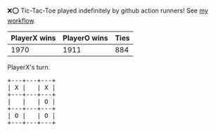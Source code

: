 :x::o: Tic-Tac-Toe played indefinitely by github action runners! See [my workflow](.github/workflows/play.yaml).

|PlayerX wins|PlayerO wins|Ties|
|-|-|-|
|1970|1911|884|

PlayerX's turn.

<pre>
+---+---+---+
| X |   | X |
+---+---+---+
|   |   | O |
+---+---+---+
| O |   | O |
+---+---+---+
</pre>